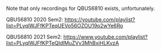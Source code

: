 Note that only recordings for QBUS6810 exists, unfortunately.

QBUS6810 2020 Sem2: https://youtube.com/playlist?list=PLyqlWJFfKPTeqUEVo56OZOU19o2wYe6Ro

QBUS6810 2021 Sem2: https://www.youtube.com/playlist?list=PLyqlWJFfKPTeQIdlMuZVv3MhBxiHLKvzA
